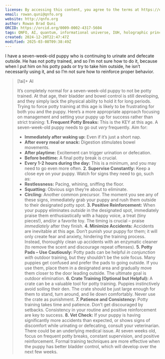 ```yaml
---
license: By accessing this content, you agree to the terms at https://qnfo.org/LICENSE
email: rowan.quni@qnfo.org
website: http://qnfo.org
author: Rowan Brad Quni
ORCID: https://orcid.org/0009-0002-4317-5604
tags: QNFO, AI, quantum, informational universe, IUH, holographic principle
created: 2024-12-20T22:47:47Z
modified: 2025-03-08T09:38:49Z
---
```


I have a seven-week-old puppy who is continuing to urinate and defecate outside. He has not potty trained, and so I’m not sure how to do it, because when I put him on his potty pads or try to take him outside, he isn’t necessarily using it, and so I’m not sure how to reinforce proper behavior.

> [!ai]+ AI
>
> It’s completely normal for a seven-week-old puppy to not be potty trained. At that age, their bladder and bowel control is still developing, and they simply lack the physical ability to hold it for long periods. Trying to force potty training at this age is likely to be frustrating for both you and the puppy.
> Here’s a more appropriate approach focusing on management and setting your puppy up for success rather than strict training:
> **1. Frequent Potty Breaks:** This is the KEY at this age. A seven-week-old puppy needs to go out *very* frequently. Aim for:
> - **Immediately after waking up:** Even if it’s just a short nap.
> - **After every meal or snack:** Digestion stimulates bowel movements.
> - **After playtime:** Excitement can trigger urination or defecation.
> - **Before bedtime:** A final potty break is crucial.
> - **Every 1-2 hours during the day:** This is a minimum, and you may need to go even more often.
> **2. Supervise Constantly:** Keep a close eye on your puppy. Watch for signs they need to go, such as:
> - **Restlessness:** Pacing, whining, sniffing the floor.
> - **Squatting:** Obvious sign they’re about to eliminate.
> - **Circling:** Another common precursor.
> The moment you see any of these signs, immediately grab your puppy and rush them outside to their designated potty spot.
> **3. Positive Reinforcement:** When your puppy eliminates *outside* in the designated spot, immediately praise them enthusiastically with a happy voice, a treat (tiny pieces!), and/or a favorite toy. The timing is crucial – praise *immediately* after they finish.
> **4. Minimize Accidents:** Accidents are inevitable at this age. Don’t punish your puppy for them; it will only create fear and anxiety, hindering the training process. Instead, thoroughly clean up accidents with an enzymatic cleaner (to remove the scent and discourage repeat offenses).
> **5. Potty Pads – Use Cautiously:** Potty pads can be helpful *in conjunction with* outdoor training, but they shouldn’t be the sole focus. Many puppies get confused and prefer the pads to going outside. If you use them, place them in a designated area and gradually move them closer to the door leading outside. The ultimate goal is outdoor elimination.
> **6. Crate Training (Optional but Helpful):** A crate can be a valuable tool for potty training. Puppies instinctively avoid soiling their den. The crate should be just large enough for them to stand, turn around, and lie down comfortably. Never use the crate as punishment.
> **7. Patience and Consistency:** Potty training takes time and patience. Don’t get discouraged by setbacks. Consistency in your routine and positive reinforcement are key to success.
> **8. Vet Check:** If your puppy is having significantly more accidents than expected, or shows signs of discomfort while urinating or defecating, consult your veterinarian. There could be an underlying medical issue.
> At seven weeks old, focus on frequent potty breaks, constant supervision, and positive reinforcement. Formal training techniques are more effective when the puppy has better bladder control, which will develop over the next few weeks.
